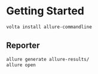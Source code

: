 # Getting Started

```sh
volta install allure-commandline
```

## Reporter

```sh
allure generate allure-results/
allure open
```
